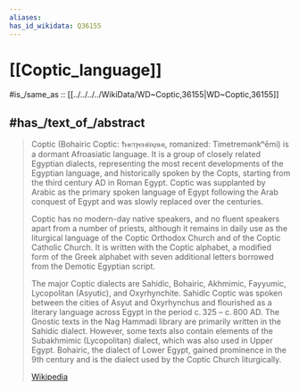 ```yaml
---
aliases:
has_id_wikidata: Q36155
---
```


# [[Coptic_language]] 

#is_/same_as :: [[../../../../WikiData/WD~Coptic,36155|WD~Coptic,36155]] 

## #has_/text_of_/abstract 

> Coptic (Bohairic Coptic: ϯⲙⲉⲧⲣⲉⲙⲛ̀ⲭⲏⲙⲓ, romanized: Timetremənkʰēmi) is a dormant Afroasiatic language. 
> It is a group of closely related Egyptian dialects, 
> representing the most recent developments of the Egyptian language, 
> and historically spoken by the Copts, starting from the third century AD in Roman Egypt. 
> Coptic was supplanted by Arabic as the primary spoken language of Egypt 
> following the Arab conquest of Egypt and was slowly replaced over the centuries.
>
> Coptic has no modern-day native speakers, and no fluent speakers apart from a number of priests, 
> although it remains in daily use as the liturgical language of the Coptic Orthodox Church 
> and of the Coptic Catholic Church. It is written with the Coptic alphabet, a modified form of the Greek alphabet with seven additional letters borrowed from the Demotic Egyptian script.
>
> The major Coptic dialects are Sahidic, Bohairic, Akhmimic, Fayyumic, Lycopolitan (Asyutic), and Oxyrhynchite. Sahidic Coptic was spoken between the cities of Asyut and Oxyrhynchus and flourished as a literary language across Egypt in the period c. 325 – c. 800 AD. The Gnostic texts in the Nag Hammadi library are primarily written in the Sahidic dialect. However, some texts also contain elements of the Subakhmimic (Lycopolitan) dialect, which was also used in Upper Egypt. Bohairic, the dialect of Lower Egypt, gained prominence in the 9th century and is the dialect used by the Coptic Church liturgically.
>
> [Wikipedia](https://en.wikipedia.org/wiki/Coptic%20language) 


